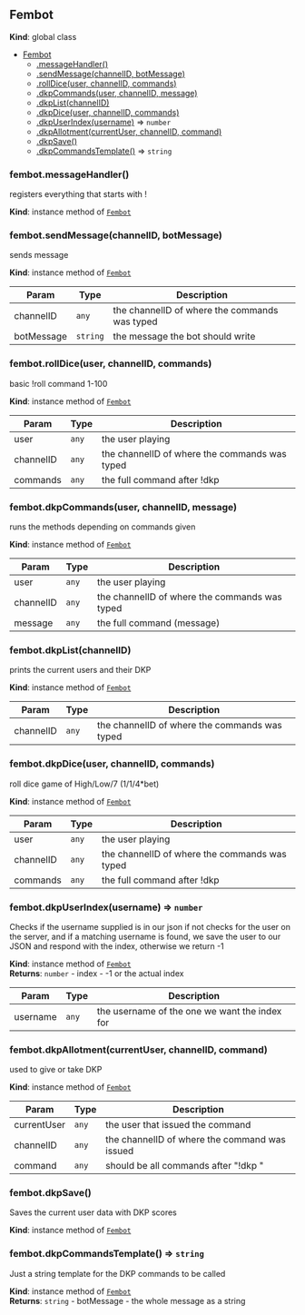 <a name="Fembot"></a>

## Fembot
**Kind**: global class  

* [Fembot](#Fembot)
    * [.messageHandler()](#Fembot+messageHandler)
    * [.sendMessage(channelID, botMessage)](#Fembot+sendMessage)
    * [.rollDice(user, channelID, commands)](#Fembot+rollDice)
    * [.dkpCommands(user, channelID, message)](#Fembot+dkpCommands)
    * [.dkpList(channelID)](#Fembot+dkpList)
    * [.dkpDice(user, channelID, commands)](#Fembot+dkpDice)
    * [.dkpUserIndex(username)](#Fembot+dkpUserIndex) ⇒ <code>number</code>
    * [.dkpAllotment(currentUser, channelID, command)](#Fembot+dkpAllotment)
    * [.dkpSave()](#Fembot+dkpSave)
    * [.dkpCommandsTemplate()](#Fembot+dkpCommandsTemplate) ⇒ <code>string</code>

<a name="Fembot+messageHandler"></a>

### fembot.messageHandler()
registers everything that starts with !

**Kind**: instance method of [<code>Fembot</code>](#Fembot)  
<a name="Fembot+sendMessage"></a>

### fembot.sendMessage(channelID, botMessage)
sends message

**Kind**: instance method of [<code>Fembot</code>](#Fembot)  

| Param | Type | Description |
| --- | --- | --- |
| channelID | <code>any</code> | the channelID of where the commands was typed |
| botMessage | <code>string</code> | the message the bot should write |

<a name="Fembot+rollDice"></a>

### fembot.rollDice(user, channelID, commands)
basic !roll command 1-100

**Kind**: instance method of [<code>Fembot</code>](#Fembot)  

| Param | Type | Description |
| --- | --- | --- |
| user | <code>any</code> | the user playing |
| channelID | <code>any</code> | the channelID of where the commands was typed |
| commands | <code>any</code> | the full command after !dkp |

<a name="Fembot+dkpCommands"></a>

### fembot.dkpCommands(user, channelID, message)
runs the methods depending on commands given

**Kind**: instance method of [<code>Fembot</code>](#Fembot)  

| Param | Type | Description |
| --- | --- | --- |
| user | <code>any</code> | the user playing |
| channelID | <code>any</code> | the channelID of where the commands was typed |
| message | <code>any</code> | the full command (message) |

<a name="Fembot+dkpList"></a>

### fembot.dkpList(channelID)
prints the current users and their DKP

**Kind**: instance method of [<code>Fembot</code>](#Fembot)  

| Param | Type | Description |
| --- | --- | --- |
| channelID | <code>any</code> | the channelID of where the commands was typed |

<a name="Fembot+dkpDice"></a>

### fembot.dkpDice(user, channelID, commands)
roll dice game of High/Low/7 (1/1/4*bet)

**Kind**: instance method of [<code>Fembot</code>](#Fembot)  

| Param | Type | Description |
| --- | --- | --- |
| user | <code>any</code> | the user playing |
| channelID | <code>any</code> | the channelID of where the commands was typed |
| commands | <code>any</code> | the full command after !dkp |

<a name="Fembot+dkpUserIndex"></a>

### fembot.dkpUserIndex(username) ⇒ <code>number</code>
Checks if the username supplied is in our jsonif not checks for the user on the server, and ifa matching username is found, we save the user to ourJSON and respond with the index, otherwise we return -1

**Kind**: instance method of [<code>Fembot</code>](#Fembot)  
**Returns**: <code>number</code> - index - -1 or the actual index  

| Param | Type | Description |
| --- | --- | --- |
| username | <code>any</code> | the username of the one we want the index for |

<a name="Fembot+dkpAllotment"></a>

### fembot.dkpAllotment(currentUser, channelID, command)
used to give or take DKP

**Kind**: instance method of [<code>Fembot</code>](#Fembot)  

| Param | Type | Description |
| --- | --- | --- |
| currentUser | <code>any</code> | the user that issued the command |
| channelID | <code>any</code> | the channelID of where the command was issued |
| command | <code>any</code> | should be all commands after "!dkp " |

<a name="Fembot+dkpSave"></a>

### fembot.dkpSave()
Saves the current user data with DKP scores

**Kind**: instance method of [<code>Fembot</code>](#Fembot)  
<a name="Fembot+dkpCommandsTemplate"></a>

### fembot.dkpCommandsTemplate() ⇒ <code>string</code>
Just a string template for the DKP commands to be called

**Kind**: instance method of [<code>Fembot</code>](#Fembot)  
**Returns**: <code>string</code> - botMessage - the whole message as a string  
